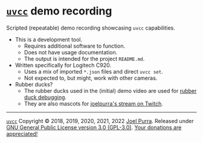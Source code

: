 # [`uvcc`](https://joelpurra.com/projects/uvcc/) demo recording

Scripted (repeatable) demo recording showcasing `uvcc` capabilities.

- This is a development tool.
  - Requires additional software to function.
  - Does not have usage documentation.
  - The output is intended for the project `README.md`.
- Written specifically for Logitech C920.
  - Uses a mix of imported `*.json` files and direct `uvcc set`.
  - Not expected to, but might, work with other cameras.
- Rubber ducks?
  - The rubber ducks used in the (initial) demo video are used for [rubber duck debugging](https://en.wikipedia.org/wiki/Rubber_duck_debugging).
  - They are also mascots for [joelpurra's stream on Twitch](https://www.twitch.tv/joelpurra).

---

[`uvcc`](https://joelpurra.com/projects/uvcc/) Copyright &copy; 2018, 2019, 2020, 2021, 2022 [Joel Purra](https://joelpurra.com/). Released under [GNU General Public License version 3.0 (GPL-3.0)](https://www.gnu.org/licenses/gpl.html). [Your donations are appreciated!](https://joelpurra.com/donate/)

